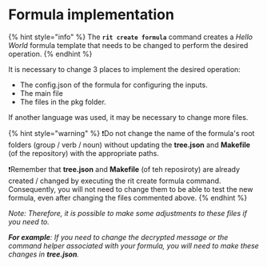 # Formula implementation

{% hint style="info" %}
The **`rit create formula`** command creates a _Hello World_ formula template that needs to be changed to perform the desired operation.
{% endhint %}

It is necessary to change 3 places to implement the desired operation: 

* The config.json of the formula for configuring the inputs. 
* The main file 
* The files in the pkg folder. 

If another language was used, it may be necessary to change more files.

{% hint style="warning" %}
❗Do not change the name of the formula's root folders \(group / verb / noun\) without updating the **tree.json** and **Makefile** \(of the repository\) with the appropriate paths. 

❗Remember that **tree.json** and **Makefile** \(of teh reposiroty\) are already created / changed by executing the rit create formula command. Consequently, you will not need to change them to be able to test the new formula, even after changing the files commented above.
{% endhint %}

_Note: Therefore, it is possible to make some adjustments to these files if you need to._

_**For example**: If you need to change the decrypted message or the command helper associated with your formula, you will need to make these changes in **tree.json**._

